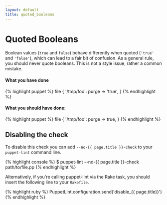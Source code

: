 ```yaml
---
layout: default
title: quoted_booleans
---
```


# Quoted Booleans

Boolean values (`true` and `false`) behave differently when quoted (`'true'`
and `'false'`), which can lead to a fair bit of confusion.  As a general rule,
you should never quote booleans.  This is not a style issue, rather a common
mistake.

#### What you have done
{% highlight puppet %}
  file { '/tmp/foo':
    purge => 'true',
  }
{% endhighlight %}

#### What you should have done:
{% highlight puppet %}
  file { '/tmp/foo':
    purge => true,
  }
{% endhighlight %}

## Disabling the check

To disable this check you can add `--no-{{ page.title }}-check` to your
`puppet-lint` command line.

{% highlight console %}
$ puppet-lint --no-{{ page.title }}-check path/to/file.pp
{% endhighlight %}

Alternatively, if you're calling puppet-lint via the Rake task, you should
insert the following line to your `Rakefile`.

{% highlight ruby %}
PuppetLint.configuration.send('disable_{{ page.title}}')
{% endhighlight %}
